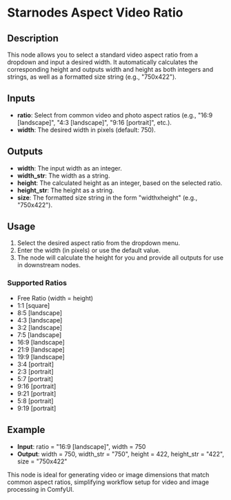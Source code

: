 # Starnodes Aspect Video Ratio

## Description
This node allows you to select a standard video aspect ratio from a dropdown and input a desired width. It automatically calculates the corresponding height and outputs width and height as both integers and strings, as well as a formatted size string (e.g., "750x422").

## Inputs
- **ratio**: Select from common video and photo aspect ratios (e.g., "16:9 [landscape]", "4:3 [landscape]", "9:16 [portrait]", etc.).
- **width**: The desired width in pixels (default: 750).

## Outputs
- **width**: The input width as an integer.
- **width_str**: The width as a string.
- **height**: The calculated height as an integer, based on the selected ratio.
- **height_str**: The height as a string.
- **size**: The formatted size string in the form "widthxheight" (e.g., "750x422").

## Usage
1. Select the desired aspect ratio from the dropdown menu.
2. Enter the width (in pixels) or use the default value.
3. The node will calculate the height for you and provide all outputs for use in downstream nodes.

### Supported Ratios
- Free Ratio (width = height)
- 1:1 [square]
- 8:5 [landscape]
- 4:3 [landscape]
- 3:2 [landscape]
- 7:5 [landscape]
- 16:9 [landscape]
- 21:9 [landscape]
- 19:9 [landscape]
- 3:4 [portrait]
- 2:3 [portrait]
- 5:7 [portrait]
- 9:16 [portrait]
- 9:21 [portrait]
- 5:8 [portrait]
- 9:19 [portrait]

## Example
- **Input**: ratio = "16:9 [landscape]", width = 750
- **Output**: width = 750, width_str = "750", height = 422, height_str = "422", size = "750x422"

This node is ideal for generating video or image dimensions that match common aspect ratios, simplifying workflow setup for video and image processing in ComfyUI.
